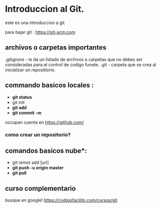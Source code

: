 # Introduccion al Git.


este es una introduccion a git 

para bajar git : https://git-scm.com


## archivos o carpetas importantes 

.gitignore - le da un listado de archivos o carpetas que no debes ser consideradas para el control de codigo funete.
.git - carpeta que se crea al inicializar un  repositiorio.

## commando  basicos locales :

- **git status**
- git init
- **git add**
- **git commit -m**


occupan cuenta en https://github.com/

### como **crear un repositorio**?


## comandos basicos nube*:

- git remot add [url]
- **git push -u origin master**
- **git pull**

## curso complementario

busque en google!
https://codigofacilito.com/cursos/git

